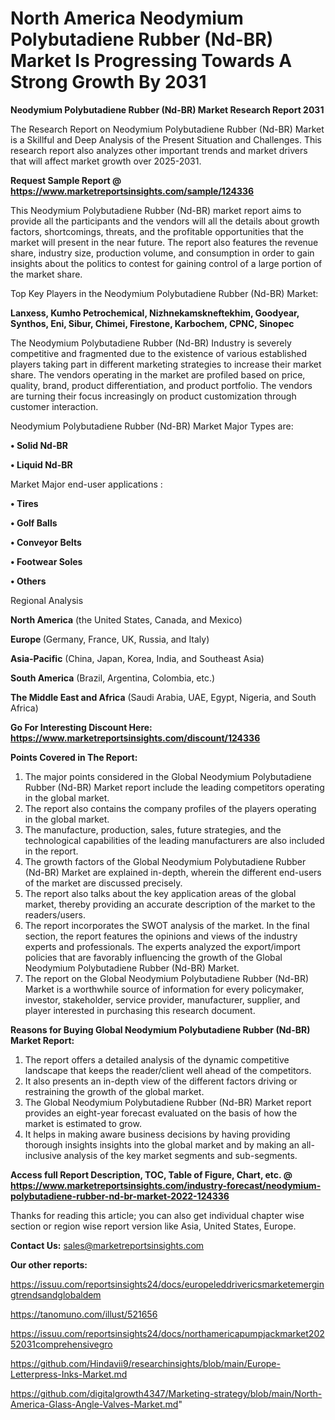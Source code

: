 # North America Neodymium Polybutadiene Rubber (Nd-BR) Market Is Progressing Towards A Strong Growth By 2031

<strong>Neodymium Polybutadiene Rubber (Nd-BR) Market Research Report 2031</strong>

The Research Report on Neodymium Polybutadiene Rubber (Nd-BR) Market is a Skillful and Deep Analysis of the Present Situation and Challenges. This research report also analyzes other important trends and market drivers that will affect market growth over 2025-2031.

<strong>Request Sample Report @ <a href=https://www.marketreportsinsights.com/sample/124336>https://www.marketreportsinsights.com/sample/124336</a></strong>

This Neodymium Polybutadiene Rubber (Nd-BR) market report aims to provide all the participants and the vendors will all the details about growth factors, shortcomings, threats, and the profitable opportunities that the market will present in the near future. The report also features the revenue share, industry size, production volume, and consumption in order to gain insights about the politics to contest for gaining control of a large portion of the market share.

Top Key Players in the Neodymium Polybutadiene Rubber (Nd-BR) Market:

<strong>Lanxess, Kumho Petrochemical, Nizhnekamskneftekhim, Goodyear, Synthos, Eni, Sibur, Chimei, Firestone, Karbochem, CPNC, Sinopec</strong>

The Neodymium Polybutadiene Rubber (Nd-BR) Industry is severely competitive and fragmented due to the existence of various established players taking part in different marketing strategies to increase their market share. The vendors operating in the market are profiled based on price, quality, brand, product differentiation, and product portfolio. The vendors are turning their focus increasingly on product customization through customer interaction.

Neodymium Polybutadiene Rubber (Nd-BR) Market Major Types are:

<strong>• Solid Nd-BR

• Liquid Nd-BR</strong>

Market Major end-user applications :

<strong>• Tires

• Golf Balls

• Conveyor Belts

• Footwear Soles

• Others</strong>

Regional Analysis

</u><strong><b>North America</b></strong> (the United States, Canada, and Mexico)

<strong><b>Europe </b></strong>(Germany, France, UK, Russia, and Italy)

<strong><b>Asia-Pacific</b></strong> (China, Japan, Korea, India, and Southeast Asia)

<strong><b>South America</b></strong> (Brazil, Argentina, Colombia, etc.)

<strong><b>The Middle East and Africa</b></strong> (Saudi Arabia, UAE, Egypt, Nigeria, and South Africa)

<strong>Go For Interesting Discount Here: <a href=https://www.marketreportsinsights.com/discount/124336>https://www.marketreportsinsights.com/discount/124336</a></strong>

<strong>Points Covered in The Report:</strong>
<ol>
  <li>The major points considered in the Global Neodymium Polybutadiene Rubber (Nd-BR) Market report include the leading competitors operating in the global market.</li>
  <li>The report also contains the company profiles of the players operating in the global market.</li>
  <li>The manufacture, production, sales, future strategies, and the technological capabilities of the leading manufacturers are also included in the report.</li>
  <li>The growth factors of the Global Neodymium Polybutadiene Rubber (Nd-BR) Market are explained in-depth, wherein the different end-users of the market are discussed precisely.</li>
  <li>The report also talks about the key application areas of the global market, thereby providing an accurate description of the market to the readers/users.</li>
  <li>The report incorporates the SWOT analysis of the market. In the final section, the report features the opinions and views of the industry experts and professionals. The experts analyzed the export/import policies that are favorably influencing the growth of the Global Neodymium Polybutadiene Rubber (Nd-BR) Market.</li>
  <li>The report on the Global Neodymium Polybutadiene Rubber (Nd-BR) Market is a worthwhile source of information for every policymaker, investor, stakeholder, service provider, manufacturer, supplier, and player interested in purchasing this research document.</li>
</ol>
<strong>Reasons for Buying Global Neodymium Polybutadiene Rubber (Nd-BR) Market Report:</strong>

<ol>
  <li>The report offers a detailed analysis of the dynamic competitive landscape that keeps the reader/client well ahead of the competitors.</li>
  <li>It also presents an in-depth view of the different factors driving or restraining the growth of the global market.</li>
  <li>The Global Neodymium Polybutadiene Rubber (Nd-BR) Market report provides an eight-year forecast evaluated on the basis of how the market is estimated to grow.</li>
  <li>It helps in making aware business decisions by having providing thorough insights insights into the global market and by making an all-inclusive analysis of the key market segments and sub-segments.</li>
</ol>
<strong>Access full Report Description, TOC, Table of Figure, Chart, etc. @ <a href=https://www.marketreportsinsights.com/industry-forecast/neodymium-polybutadiene-rubber-nd-br-market-2022-124336>https://www.marketreportsinsights.com/industry-forecast/neodymium-polybutadiene-rubber-nd-br-market-2022-124336</a></strong>


Thanks for reading this article; you can also get individual chapter wise section or region wise report version like Asia, United States, Europe.

<strong>Contact Us:</strong>
sales@marketreportsinsights.com

<strong>Our other reports:</strong>

<a href=https://issuu.com/reportsinsights24/docs/europeleddrivericsmarketemergingtrendsandglobaldem>https://issuu.com/reportsinsights24/docs/europeleddrivericsmarketemergingtrendsandglobaldem</a>

<a href=https://tanomuno.com/illust/521656>https://tanomuno.com/illust/521656</a>

<a href=https://issuu.com/reportsinsights24/docs/northamericapumpjackmarket20252031comprehensivegro>https://issuu.com/reportsinsights24/docs/northamericapumpjackmarket20252031comprehensivegro</a>

<a href=https://github.com/Hindavii9/researchinsights/blob/main/Europe-Letterpress-Inks-Market.md>https://github.com/Hindavii9/researchinsights/blob/main/Europe-Letterpress-Inks-Market.md</a>

<a href=https://github.com/digitalgrowth4347/Marketing-strategy/blob/main/North-America-Glass-Angle-Valves-Market.md>https://github.com/digitalgrowth4347/Marketing-strategy/blob/main/North-America-Glass-Angle-Valves-Market.md</a>"
